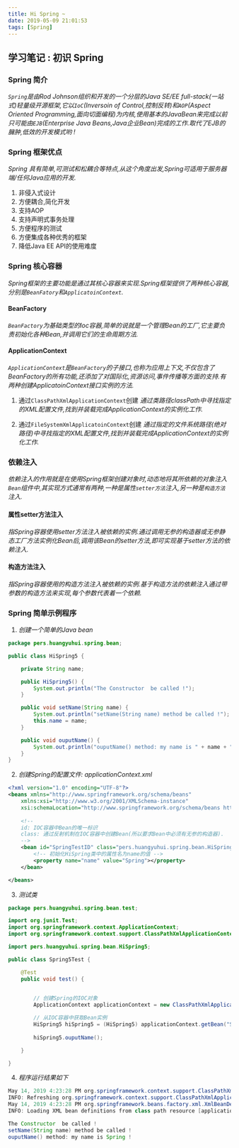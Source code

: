 ```yaml
---
title: Hi Spring ~
date: 2019-05-09 21:01:53
tags: [Spring]
---
```


## 学习笔记 : 初识 Spring 


### Spring 简介
*`Spring`是由Rod Johnson组织和开发的一个分层的Java SE/EE full-stack(一站式)轻量级开源框架,它以`IoC`(Inversoin of Control,控制反转)和`AOP`(Aspect Oriented Programming,面向切面编程)为内核,使用基本的JavaBean来完成以前只可能由`EJB`(Enterprise Java Beans,Java企业Bean)完成的工作.取代了EJB的臃肿,低效的开发模式哟 !*



### Spring 框架优点
*Spring 具有简单,可测试和松耦合等特点,从这个角度出发,Spring可适用于服务器端/任何Java应用的开发.*
1. 非侵入式设计
2. 方便耦合,简化开发
3. 支持AOP
4. 支持声明式事务处理
5. 方便程序的测试
6. 方便集成各种优秀的框架
7. 降低Java EE API的使用难度



### Spring 核心容器
*Spring框架的主要功能是通过其核心容器来实现.Spring框架提供了两种核心容器,分别是`BeanFatory`和`ApplicatoinContext`.*

#### BeanFactory
*`BeanFactory`为基础类型的Ioc容器,简单的说就是一个管理Bean的工厂,它主要负责初始化各种Bean,并调用它们的生命周期方法.*

#### ApplicationContext
*`ApplicationContext`是`BeanFactory`的子接口,也称为应用上下文,不仅包含了BeanFactory的所有功能,还添加了对国际化,资源访问,事件传播等方面的支持.有两种创建ApplicatoinContext接口实例的方法.*

1. 通过`ClassPathXmlApplicationContext`创建
*通过类路径classPath中寻找指定的XML配置文件,找到并装载完成ApplicationContext的实例化工作.*

2. 通过`FileSystemXmlApplicatoinContext`创建
*通过指定的文件系统路径(绝对路径)中寻找指定的XML配置文件,找到并装载完成ApplicationContext的实例化工作.*



### 依赖注入
*依赖注入的作用就是在使用Spring框架创建对象时,动态地将其所依赖的对象注入`Bean`组件中,其实现方式通常有两种,一种是属性`setter方法`注入,另一种是`构造方法`注入.*

#### 属性setter方法注入
*指Spring容器使用setter方法注入被依赖的实例.通过调用无参的构造器或无参静态工厂方法实例化Bean后,调用该Bean的setter方法,即可实现基于setter方法的依赖注入.*

#### 构造方法注入
*指Spring容器使用的构造方法注入被依赖的实例.基于构造方法的依赖注入通过带参数的构造方法来实现,每个参数代表着一个依赖.*



### Spring 简单示例程序
1. *创建一个简单的Java bean*
```java
package pers.huangyuhui.spring.bean;

public class HiSpring5 {

	private String name;

	public HiSpring5() {
		System.out.println("The Constructor  be called !");
	}

	public void setName(String name) {
		System.out.println("setName(String name) method be called !");
		this.name = name;
	}

	public void ouputName() {
		System.out.println("ouputName() method: my name is " + name + " !");
	}
}
```

2. *创建Spring的配置文件: applicationContext.xml*
```xml
<?xml version="1.0" encoding="UTF-8"?>
<beans xmlns="http://www.springframework.org/schema/beans"
	xmlns:xsi="http://www.w3.org/2001/XMLSchema-instance"
	xsi:schemaLocation="http://www.springframework.org/schema/beans http://www.springframework.org/schema/beans/spring-beans.xsd">
	
	<!--
	id: IOC容器中Bean的唯一标识
	class: 通过反射机制在IOC容器中创建Bean(所以要求Bean中必须有无参的构造器).
	-->
	<bean id="SpringTestID" class="pers.huangyuhui.spring.bean.HiSpring5">
		<!-- 初始化HiSpring类中的属性名为name的值 -->
		<property name="name" value="Spring"></property>
	</bean>

</beans>
```

3. *测试类*
```java
package pers.huangyuhui.spring.bean.test;

import org.junit.Test;
import org.springframework.context.ApplicationContext;
import org.springframework.context.support.ClassPathXmlApplicationContext;

import pers.huangyuhui.spring.bean.HiSpring5;

public class Spring5Test {

	@Test
	public void test() {

		
        // 创建Spring的IOC对象
		ApplicationContext applicationContext = new ClassPathXmlApplicationContext("applicationContext.xml");

		// 从IOC容器中获取Bean实例
		HiSpring5 hiSpring5 = (HiSpring5) applicationContext.getBean("SpringTestID");
        
		hiSpring5.ouputName();

	}

}
```

4. *程序运行结果如下*
```java
May 14, 2019 4:23:28 PM org.springframework.context.support.ClassPathXmlApplicationContext prepareRefresh
INFO: Refreshing org.springframework.context.support.ClassPathXmlApplicationContext@a2431d0: startup date [Tue May 14 16:23:28 CST 2019]; root of context hierarchy
May 14, 2019 4:23:28 PM org.springframework.beans.factory.xml.XmlBeanDefinitionReader loadBeanDefinitions
INFO: Loading XML bean definitions from class path resource [applicationContext.xml]

The Constructor  be called !
setName(String name) method be called !
ouputName() method: my name is Spring !
```